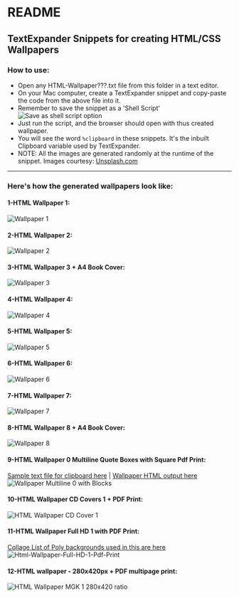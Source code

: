 # README
## TextExpander Snippets for creating HTML/CSS Wallpapers

### How to use:

* Open any HTML-Wallpaper???.txt file from this folder in a text editor.
* On your Mac computer, create a TextExpander snippet and copy-paste the code from the above file into it.
* Remember to save the snippet as a 'Shell Script'  
![Save as shell script option](./showcase-images/screenshot-shell-script-howto.jpg)
* Just run the script, and the browser should open with thus created wallpaper.
* You will see the word `%clipboard` in these snippets. It's the inbuilt Clipboard variable used by TextExpander.
* NOTE: All the images are generated randomly at the runtime of the snippet. Images courtesy: [Unsplash.com](https://unsplash.com/?grid=multi)

----------

### Here's how the generated wallpapers look like:

#### 1-HTML Wallpaper 1:
![Wallpaper 1](./showcase-images/screenshot-wallpaper-1.jpg)

#### 2-HTML Wallpaper 2:
![Wallpaper 2](./showcase-images/screenshot-wallpaper-2.jpg)

#### 3-HTML Wallpaper 3 + A4 Book Cover:
![Wallpaper 3](./showcase-images/screenshot-wallpaper-3.jpg)

#### 4-HTML Wallpaper 4:
![Wallpaper 4](./showcase-images/screenshot-wallpaper-4.jpg)

#### 5-HTML Wallpaper 5:
![Wallpaper 5](./showcase-images/screenshot-wallpaper-5.jpg)

#### 6-HTML Wallpaper 6:
![Wallpaper 6](./showcase-images/screenshot-wallpaper-6.jpg)

#### 7-HTML Wallpaper 7:
![Wallpaper 7](./showcase-images/screenshot-wallpaper-7.jpg)

#### 8-HTML Wallpaper 8 + A4 Book Cover:
![Wallpaper 8](./showcase-images/screenshot-wallpaper-8.jpg)

#### 9-HTML Wallpaper 0 Multiline Quote Boxes with Square Pdf Print:   
[Sample text file for clipboard here](sample-and-output-files/sample-quotes-text-for-multiline-wallpaper0.txt) | [Wallpaper HTML output here](sample-and-output-files/quotes_TMP-wallpaper-wm0.html)
![Wallpaper Multiline 0 with Blocks](./showcase-images/screenshot-wallpaper-multiline-0.jpg)

#### 10-HTML Wallpaper CD Covers 1 + PDF Print:
![HTML Wallpaper CD Cover 1](./showcase-images/screenshot-wallpaper-wcd1.jpg)

#### 11-HTML Wallpaper Full HD 1 with PDF Print:     
[Collage List of Poly backgrounds used in this are here](showcase-images/screenshot-wallpaper-fullHD1-backgrounds.jpg)    
![Html-Wallpaper-Full-HD-1-Pdf-Print](./showcase-images/screenshot-wallpaper-fullHD1.jpg)

#### 12-HTML wallpaper - 280x420px + PDF multipage print:
![HTML Wallpaper MGK 1 280x420 ratio](showcase-images/screenshot-wallpaper-wmgk1.jpg)
